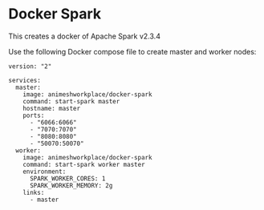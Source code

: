 # Docker Spark

This creates a docker of Apache Spark v2.3.4

Use the following Docker compose file to create master and worker nodes:

```docker-compose
version: "2"

services:
  master:
    image: animeshworkplace/docker-spark
    command: start-spark master
    hostname: master
    ports:
      - "6066:6066"
      - "7070:7070"
      - "8080:8080"
      - "50070:50070"
  worker:
    image: animeshworkplace/docker-spark
    command: start-spark worker master
    environment:
      SPARK_WORKER_CORES: 1
      SPARK_WORKER_MEMORY: 2g
    links:
      - master
```
